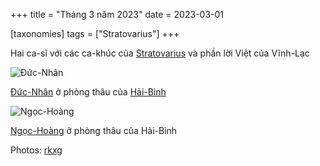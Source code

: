 +++
title = "Tháng 3 năm 2023"
date = 2023-03-01

[taxonomies]
tags = ["Stratovarius"]
+++

Hai ca-sĩ với các ca-khúc của [Stratovarius](/tags/stratovarius/) và phần lời Việt của Vĩnh-Lạc

![Đức-Nhân](/images/DucNhan.jpg)

[Đức-Nhân](https://www.facebook.com/profile.php?id=100050806399009) ở phòng thâu của [Hải-Bình](https://www.facebook.com/nguyen.haibinh.90)

![Ngọc-Hoàng](/images/NgocHoang.jpg)

[Ngọc-Hoàng](https://www.facebook.com/hoangsilah) ở phòng thâu của Hải-Bình

Photos: [rkxg](https://rkxg-blog.tumblr.com/)

<!-- more -->